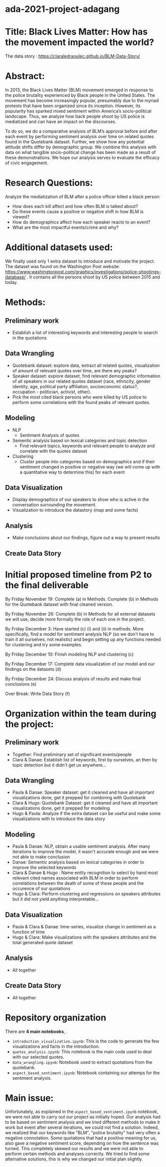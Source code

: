 # ada-2021-project-adagang

# Title: Black Lives Matter: How has the movement impacted the world?

The data story : https://claraledraoulec.github.io/BLM-Data-Story/

# Abstract: 

  In 2013, the Black Lives Matter (BLM) movement emerged in response to the police brutality experienced by Black people in the United States. The movement has become increasingly popular, presumably due to the myriad protests that have been organized since its inception. However, its popularity has sparked mixed sentiment within America’s socio-political landscape. Thus, we analyze how back people shoot by US police is mediatized and can have an impact on the discourses.
  
  To do so, we do a comparative analysis of BLM’s approval before and after each event by performing sentiment analysis over time on related quotes found in the Quotebank dataset. Further, we show how any potential attitude shifts differ by demographic group. We combine this analysis with data on what tangible socio-political change has been made as a result of these demonstrations. We hope our analysis serves to evaluate the efficacy of civic engagement. 


# Research Questions: 

Analyze the mediatization of BLM after a police officer killed a black person:
  - How does each kill affect and how often BLM is talked about?
  - Do these events cause a positive or negative shift in how BLM is viewed?
  - How do demographics affect how each speaker reacts to an event?
  - What are the most impactful events/crime and why?

[comment]: <> ( Analyze the impact of events related to BLM on legislation/politics ) 
[comment]: <> (  - What type of police reform has occurred? )
[comment]: <> (  - Police budgets, increase or decrease with calls to defund?) 
[comment]: <> (    - possible confounders here, budgets fluctuate for many reasons  )


# Additional datasets used: 

[comment]: <> (We are still working through and deciding on which to use:)
[comment]: <> (Police brutality data:)
[comment]: <> (https://www.kaggle.com/ahsen1330/us-police-shootings)
[comment]: <> (https://www.kaggle.com/washingtonpost/police-shootings → 2 different datasets to introduce the story, compare the proportion of people from different demographic groups killed by the police and show that there are significant problems with this.)

[comment]: <> (https://www.kaggle.com/yash612/black-lives-matter-twitter-dataset → twitter dataset related to BLM with score depending if the tweet has a positive or a negative influence)
[comment]: <> (https://www.kaggle.com/new-york-state/nys-hate-crimes-by-county-and-bias-type?select=hate-crimes-by-county-and-bias-type-beginning-2010.csv 
Library with different dataframes about BLM : policing and Incarceration)

We finally used only 1 extra dataset to introduce and motivate the project. The dataset was found on the Washington Post website: https://www.washingtonpost.com/graphics/investigations/police-shootings-database/ .
It contains all the persons shoot by US police between 2015 and today. 


# Methods:

## Preliminary work
 [comment]: <> ( - Pick 1 or 2 relevant events to analyze for each year)
  - Establish a list of interesting keywords and interesting people to search in the quotations

## Data Wrangling
  - Quotebank dataset: explore data, extract all related quotes, visualization of amount of relevant quotes over time, are there any peaks? 
  - Speaker dataset: explore dataset, find relevant demographic information of all speakers in our related quotes dataset (race, ethnicity, gender identity, age,     political party affiliation, socioeconomic status?, occupation - politician, activist, other).
  - Pick the most cited black persons who were killed by US police to perform some correlations with the found peaks of relevant quotes.

## Modeling
  - NLP
    - Sentiment Analysis of quotes
  - Sementic analysis based on lexical categories and topic detection
    - Find relevant topics, keywords and relevant people to analyze and correlate with the quotes dataset 
  - Clustering
    - Cluster people into categories based on demographics and if their sentiment changed in positive or negative way (we will come up with a quantitative way to determine this) for each event 

## Data Visualization
  - Display demographics of our speakers to show who is active in the conversation surrounding the movement.
  - Visualization to introduce the datastory (map and some facts)
  

 [comment]: <> (  - Visualize clusters and change over time of both frequency and sentiment of quotes)
 [comment]: <> (  - Word maps of most frequent language used when talking about BLM, think positive might be “justice” negative might be “terrorist”, this could be impactful for the story aspect)


## Analysis
  - Make conclusions about our findings, figure out a way to present results
 
## Create Data Story



# Initial proposed timeline from P2 to the final deliverable

By Friday November 19: Complete (a) in Methods. Complete (b) in Methods for the Quotebank dataset with final cleaned version.

By Friday November 26: Complete (b) in Methods for all external datasets we will use, decide more formally the role of each one in the project.

By Friday December 3: Have started (c) (i) and (ii) in methods. More specifically, find a model for sentiment analysis NLP (so we don’t have to train it all ourselves, not realistic) and begin setting up any functions needed for clustering and try some examples.

By Friday December 10: Finish modeling NLP and clustering (c)

By Friday December 17: Complete data visualization of our model and our findings on the datasets (d)

By Friday December 24: Discuss analysis of results and make final conclusions (e)

Over Break: Write Data Story (f)

# Organization within the team during the project: 

## Preliminary work
  - Together: Find preliminary set of significant events/people
  - Clara & Danae: Establish list of keywords, first by ourselves, an then by topic detection but it didn't get us anywhere...
 
## Data Wrangling
  - Paula & Danae: Speaker dataset: get it cleaned and have all important visualizations done, get it prepped for combining with Quotebank
  - Clara & Hugo: Quotebank Dataset: get it cleaned and have all important visualizations done, get it prepped for modeling
  - Hugo & Paula: Analyze if the extra dataset can be useful and make some visualizations with to introduce the data story


## Modeling
  - Paula & Danae: NLP, obtain a usable sentiment analysis. After many iterations to improve the model, it wasn't accurate enough and we were not able to make conclusion
  - Danae: Sementic analysis based on lexical categories in order to improve the selected keywords
  - Clara & Danae & Hugo : Name entity recognition to select by hand most relevant cited names associated with BLM in order to perform correlations between the death of some of these people and the occurence of our quotations
  - Hugo & Clara: Perform clustering and regressions on speakers attributes but it did not yield anything interpretable...

## Data Visualization
  - Paula & Clara & Danae: time-series, visualize change in sentiment as a function of time
  - Hugo & Clara: Make visualizations with the speakers attributes and the total generated quote dataset


## Analysis
  - All together

## Create Data Story
  - All together

 # Repository organization
There are **4 main notebooks**, . 
- `introduction_visualization.ipynb`: This is the code to generate the few visualizations and facts in the introduction.
- `quotes_analysis.ipynb`: This notebook is the main code used to deal with our selected quotes.
- `data_wrangling.ipynb`: Notebook used to extract quotations from the quotebank.
- `aspect_based_sentiment.ipynb`: Notebook containing our attemps for the sentiment analysis.

# Main issue:
Unfortunately, as explained in the `aspect_based_sentiment.ipynb` notebook, we were not able to carry out our project as initially hoped. Our analysis had to be based on sentiment analysis and we tried different methods to make it work but event after several iterations, we could not find a solution. Indeed, we realized that our keywords like "BLM", "police brutality" had very often a negative connotation. Some quotations that had a positive meaning for us, also gave a negative sentiment score, depending on how the sentence was turned. This completely skewed our results and we were not able to perform certain methods and analyses correctly. We tried to find some alternative solutions, this is why we changed our initial plan slightly.

[comment]: <> (# Questions for TAs optional: Add here any questions you have for us related to the proposed project.)

[comment]: <> (  - Is the use of keywords the best way to filter the quotations ? Aren’t we missing some quotations that talk about our subject but do not contain our keywords ?)
[comment]: <> (  - On the opposite, are we including quotations that do contain the keywords but have nothing to do with police brutality ? )
[comment]: <> (  - If we therefore use groups of keywords, doesn’t it become too restrictive ? )
[comment]: <> (  - Finally what is the impact of those missing or extra quotations on our dataset given the huge number of quotations. )

